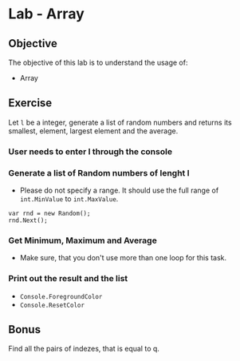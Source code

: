 # Lab - Array

## Objective
The objective of this lab is to understand the usage of:
* Array

## Exercise
Let `l` be a integer, generate a list of random numbers and returns its smallest, element, largest element and the average. 

### User needs to enter l through the console

### Generate a list of Random numbers of lenght l
* Please do not specify a range. It should use the full range of `int.MinValue` to `int.MaxValue`.
```
var rnd = new Random();
rnd.Next();
```

### Get Minimum, Maximum and Average
* Make sure, that you don't use more than one loop for this task.

### Print out the result and the list
* `Console.ForegroundColor`
* `Console.ResetColor`

## Bonus
Find all the pairs of indezes, that is equal to q.